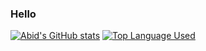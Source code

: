 ### Hello

<!--
**mendekam/mendekam** is a ✨ _special_ ✨ repository because its `README.md` (this file) appears on your GitHub profile.

Here are some ideas to get you started:

- 🔭 I’m currently working on ...
- 🌱 I’m currently learning ...
- 👯 I’m looking to collaborate on ...
- 🤔 I’m looking for help with ...
- 💬 Ask me about ...
- 📫 How to reach me: ...
- 😄 Pronouns: ...
- ⚡ Fun fact: ...
-->
[![Abid's GitHub stats](https://github-readme-stats.vercel.app/api?username=mendekam&theme=dark)](https://github.com/anuraghazra/github-readme-stats)
[![Top Language Used](https://github-readme-stats.vercel.app/api/top-langs/?username=mendekam&layout=compact&theme=dark)](https://github.com/anuraghazra/github-readme-stats)
